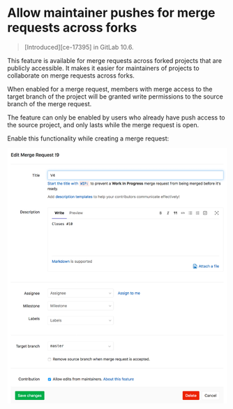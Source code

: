 # Allow maintainer pushes for merge requests across forks

> [Introduced][ce-17395] in GitLab 10.6.

This feature is available for merge requests across forked projects that are
publicly accessible. It makes it easier for maintainers of projects to
collaborate on merge requests across forks.

When enabled for a merge request, members with merge access to the target
branch of the project will be granted write permissions to the source branch
of the merge request.

The feature can only be enabled by users who already have push access to the
source project, and only lasts while the merge request is open.

Enable this functionality while creating a merge request:

![Enable maintainer edits](./img/allow_maintainer_push.png)
